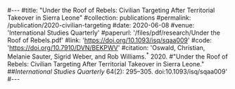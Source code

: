 #---
#title: "Under the Roof of Rebels: Civilian Targeting After Territorial Takeover in Sierra Leone"
#collection: publications
#permalink: /publication/2020-civilian-targeting
#date: 2020-06-08
#venue: 'International Studies Quarterly'
#paperurl: '/files/pdf/research/Under the Roof of Rebels.pdf'
#link: 'https://doi.org/10.1093/isq/sqaa009'
#code: 'https://doi.org/10.7910/DVN/BEKPWV'
#citation: 'Oswald, Christian, Melanie Sauter, Sigrid Weber, and Rob Williams.<sup>*</sup> 2020. #&quot;Under the Roof of Rebels: Civilian Targeting After Territorial Takeover in Sierra Leone.&quot; ##<i>International Studies Quarterly</i> 64(2): 295–305. doi:10.1093/isq/sqaa009'
#---

